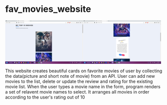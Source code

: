 <h1>fav_movies_website</h1>
<img align="left" width="250" alt="demo one" src="https://github.com/SrimanPolusani/favorite_movies_website/blob/master/pic_1.png?raw=true">
<img align="middle" width="250" alt="demo two" src="https://github.com/SrimanPolusani/favorite_movies_website/blob/master/rotate.png?raw=true">
<p>This website creates beautiful cards on favorite movies of user by collecting the data(picture and short note of movie) from an API. User can add new movies to the list, delete or update the review and rating for the existing movie list. When the user types a movie name in the form, program renders a set of relavent movie names to select. It arranges all movies in order according to the user's rating out of 10</p>
